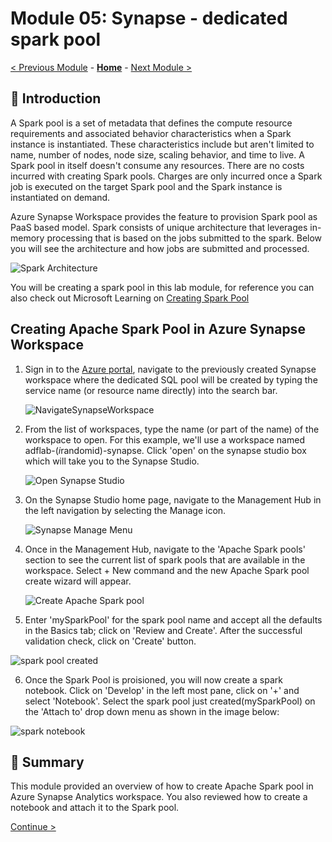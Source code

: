 # Module 05: Synapse - dedicated spark pool


[< Previous Module](../modules/module04.md) - **[Home](../README.md)** - [Next Module >](../modules/module00.md)

## :loudspeaker: Introduction

A Spark pool is a set of metadata that defines the compute resource requirements and associated behavior characteristics when a Spark instance is instantiated. These characteristics include but aren't limited to name, number of nodes, node size, scaling behavior, and time to live. A Spark pool in itself doesn't consume any resources. There are no costs incurred with creating Spark pools. Charges are only incurred once a Spark job is executed on the target Spark pool and the Spark instance is instantiated on demand.

Azure Synapse Workspace provides the feature to provision Spark pool as PaaS based model. Spark consists of unique architecture that leverages in-memory processing that is based on the jobs submitted to the spark. Below you will see the architecture and how jobs are submitted and processed. 

![Spark Architecture](../images/module05/05-01-SparkArchitecture.png)


You will be creating a spark pool in this lab module, for reference you can also check out Microsoft Learning on [Creating Spark Pool](https://learn.microsoft.com/en-us/azure/synapse-analytics/quickstart-create-apache-spark-pool-portal) 

## Creating Apache Spark Pool in Azure Synapse Workspace

1. Sign in to the [Azure portal](https://portal.azure.com), navigate to the previously created Synapse workspace where the dedicated SQL pool will be created by typing the service name (or resource name directly) into the search bar.


    ![NavigateSynapseWorkspace](../images/module01/01-01-synapse-workspace.png) 


2. From the list of workspaces, type the name (or part of the name) of the workspace to open. For this example, we'll use a workspace named adflab-(*i*randomid)-synapse. Click 'open' on the synapse studio box which will take you to the Synapse Studio.


    ![Open Synapse Studio](../images/module01/01-02-synapse-studio.png)


3. On the Synapse Studio home page, navigate to the Management Hub in the left navigation by selecting the Manage icon.


    ![Synapse Manage Menu](../images/module01/01-03-synapse-manage.png)


    
4. Once in the Management Hub, navigate to the 'Apache Spark pools' section to see the current list of spark pools that are available in the workspace. Select + New command and the new Apache Spark pool create wizard will appear.


    ![Create Apache Spark pool](../images/module05/05-04-create-sparkpool.png)


5. Enter 'mySparkPool' for the spark pool name and accept all the defaults in the Basics tab; click on 'Review and Create'. After the successful validation check, click on 'Create' button.

 ![spark pool created](../images/module05/05-04a-click-create.png)   


6. Once the Spark Pool is proisioned, you will now create a spark notebook. Click on 'Develop' in the left most pane, click on '+' and select 'Notebook'. Select the spark pool just created(mySparkPool) on the 'Attach to' drop down  menu as shown in the image below:

 ![spark notebook](../images/module05/05-05-spark-notebook.png)   


## :tada: Summary

This module provided an overview of how to create Apache Spark pool in Azure Synapse Analytics workspace. You also reviewed how to create a notebook and attach it to the Spark pool.

[Continue >](../modules/module00.md)
